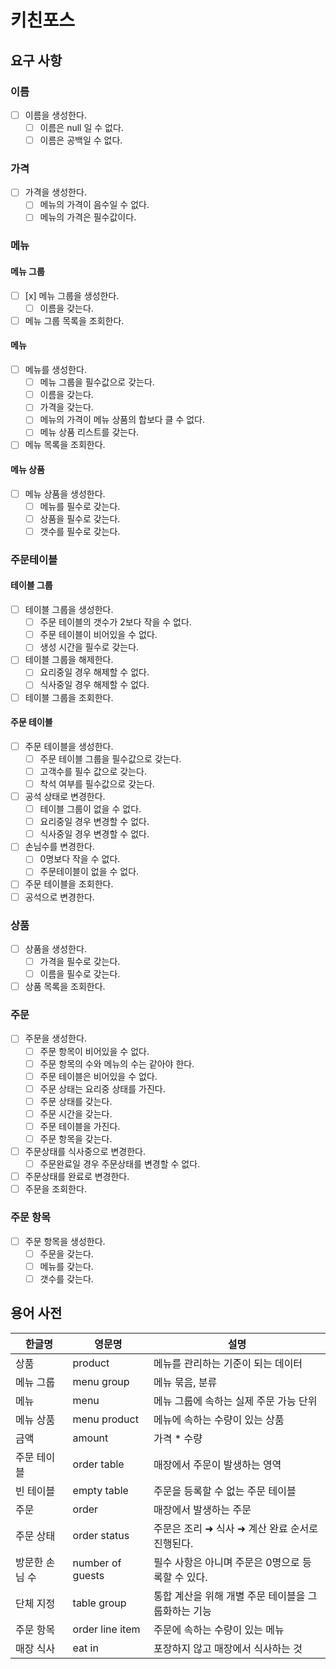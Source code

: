 # 키친포스

## 요구 사항

### 이름

- [ ] 이름을 생성한다.
    - [ ] 이름은 null 일 수 없다.
    - [ ] 이름은 공백일 수 없다.

### 가격

- [ ] 가격을 생성한다.
    - [ ] 메뉴의 가격이 음수일 수 없다.
    - [ ] 메뉴의 가격은 필수값이다.

### 메뉴

#### 메뉴 그룹

- [ ] [x] 메뉴 그룹을 생성한다.
    - [ ] 이름을 갖는다.
- [ ] 메뉴 그룹 목록을 조회한다.

#### 메뉴

- [ ] 메뉴를 생성한다.
    - [ ] 메뉴 그룹을 필수값으로 갖는다.
    - [ ] 이름을 갖는다.
    - [ ] 가격을 갖는다.
    - [ ] 메뉴의 가격이 메뉴 상품의 합보다 클 수 없다.
    - [ ] 메뉴 상품 리스트를 갖는다.
- [ ] 메뉴 목록을 조회한다.

#### 메뉴 상품

- [ ] 메뉴 상품을 생성한다.
    - [ ] 메뉴를 필수로 갖는다.
    - [ ] 상품을 필수로 갖는다.
    - [ ] 갯수를 필수로 갖는다.

### 주문테이블

#### 테이블 그룹

- [ ] 테이블 그룹을 생성한다.
    - [ ] 주문 테이블의 갯수가 2보다 작을 수 없다.
    - [ ] 주문 테이블이 비어있을 수 없다.
    - [ ] 생성 시간을 필수로 갖는다.
- [ ] 테이블 그룹을 해제한다.
    - [ ] 요리중일 경우 해제할 수 없다.
    - [ ] 식사중일 경우 해제할 수 없다.
- [ ] 테이블 그룹을 조회한다.

#### 주문 테이블

- [ ] 주문 테이블을 생성한다.
    - [ ] 주문 테이블 그룹을 필수값으로 갖는다.
    - [ ] 고객수를 필수 값으로 갖는다.
    - [ ] 착석 여부를 필수값으로 갖는다.
- [ ] 공석 상태로 변경한다.
    - [ ] 테이블 그룹이 없을 수 없다.
    - [ ] 요리중일 경우 변경할 수 없다.
    - [ ] 식사중일 경우 변경할 수 없다.
- [ ] 손님수를 변경한다.
    - [ ] 0명보다 작을 수 없다.
    - [ ] 주문테이블이 없을 수 없다.
- [ ] 주문 테이블을 조회한다.
- [ ] 공석으로 변경한다.

### 상품

- [ ] 상품을 생성한다.
    - [ ] 가격을 필수로 갖는다.
    - [ ] 이름을 필수로 갖는다.
- [ ] 상품 목록을 조회한다.

### 주문

- [ ] 주문을 생성한다.
    - [ ] 주문 항목이 비어있을 수 없다.
    - [ ] 주문 항목의 수와 메뉴의 수는 같아야 한다.
    - [ ] 주문 테이블은 비어있을 수 없다.
    - [ ] 주문 상태는 요리중 상태를 가진다.
    - [ ] 주문 상태를 갖는다.
    - [ ] 주문 시간을 갖는다.
    - [ ] 주문 테이블을 가진다.
    - [ ] 주문 항목을 갖는다.
- [ ] 주문상태를 식사중으로 변경한다.
    - [ ] 주문완료일 경우 주문상태를 변경할 수 없다.
- [ ] 주문상태를 완료로 변경한다.
- [ ] 주문을 조회한다.

### 주문 항목

- [ ] 주문 항목을 생성한다.
    - [ ] 주문을 갖는다.
    - [ ] 메뉴를 갖는다.
    - [ ] 갯수를 갖는다.

## 용어 사전

| 한글명 | 영문명 | 설명 |
| --- | --- | --- |
| 상품 | product | 메뉴를 관리하는 기준이 되는 데이터 |
| 메뉴 그룹 | menu group | 메뉴 묶음, 분류 |
| 메뉴 | menu | 메뉴 그룹에 속하는 실제 주문 가능 단위 |
| 메뉴 상품 | menu product | 메뉴에 속하는 수량이 있는 상품 |
| 금액 | amount | 가격 * 수량 |
| 주문 테이블 | order table | 매장에서 주문이 발생하는 영역 |
| 빈 테이블 | empty table | 주문을 등록할 수 없는 주문 테이블 |
| 주문 | order | 매장에서 발생하는 주문 |
| 주문 상태 | order status | 주문은 조리 ➜ 식사 ➜ 계산 완료 순서로 진행된다. |
| 방문한 손님 수 | number of guests | 필수 사항은 아니며 주문은 0명으로 등록할 수 있다. |
| 단체 지정 | table group | 통합 계산을 위해 개별 주문 테이블을 그룹화하는 기능 |
| 주문 항목 | order line item | 주문에 속하는 수량이 있는 메뉴 |
| 매장 식사 | eat in | 포장하지 않고 매장에서 식사하는 것 |
